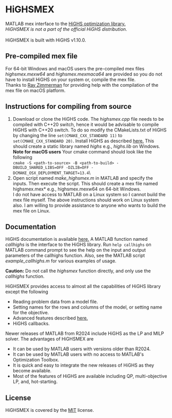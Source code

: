 
# HiGHSMEX

MATLAB mex interface to the [HiGHS optimization library.](https://github.com/ERGO-Code/HiGHS)\
*HiGHSMEX is not a part of the official HiGHS distribution.*\
\
HiGHSMEX is built with HiGHS v1.10.0.
## Pre-compiled mex file

For 64-bit Windows and macOS users the pre-compiled mex files *highsmex.mexw64* and *highsmex.mexmaca64* are provided so you do not have to install HiGHS on your system or, compile the mex file. \
Thanks to [Ray Zimmerman](https://github.com/rdzman) for providing help with the compilation of the mex file on macOS platform.
## Instructions for compiling from source

1. Download or clone the HiGHS code. The *highsmex.cpp* file needs to be compiled with C++20 switch, hence it would be advisable to compile HiGHS with C++20 switch. To do so modify the CMakeLists.txt of HiGHS by changing the line ```set(CMAKE_CXX_STANDARD 11)``` to ```set(CMAKE_CXX_STANDARD 20)```. Install HiGHS as described [here.](https://github.com/ERGO-Code/HiGHS/tree/master/cmake) This should create a static library named *highs* e.g., *highs.lib* on Windows.\
**Note for macOS users** Your cmake command should look like the following \
`cmake -S <path-to-source> -B <path-to-build> -DBUILD_SHARED_LIBS=OFF -DZLIB=OFF -DCMAKE_OSX_DEPLOYMENT_TARGET=13.4`\
2. Open script named *make_highsmex.m* in MATLAB and specify the inputs. Then execute the script. This should create a mex file named highsmex.mex* e.g., highsmex.mexw64 on 64-bit Windows.\
I do not have access to MATLAB on a Linux system so I cannot build the mex file myself. The above instructions should work on Linux system also. I am willing to provide assistance to anyone who wants to build the mex file on Linux.

## Documentation

HiGHS documentation is available [here.](https://ergo-code.github.io/HiGHS/stable/) A MATLAB function named *callhighs* is the interface to the HiGHS library. Run ```help callhighs``` on MATLAB command prompt to see the help on the input and output parameters of the callhighs function. Also, see the MATLAB script *example_callhighs.m* for various examples of usage.

**Caution:** Do not call the *highsmex* function directly, and only use the *callhighs* function.

HiGHSMEX provides access to almost all the capabilities of HiGHS library except the following
+ Reading problem data from a model file. 
+ Setting names for the rows and columns of the model, or setting name for the objective.
+ Advanced features described [here.](https://ergo-code.github.io/HiGHS/stable/guide/advanced/)
+ HiGHS callbacks.

Newer releases of MATLAB from R2024 include HiGHS as the LP and MILP solver. The advantages of HiGHSMEX are
+ It can be used by MATLAB users with versions older than R2024.
+ It can be used by MATLAB users with no access to MATLAB's Optimization Toolbox.
+ It is quick and easy to integrate the new releases of HiGHS as they become available.
+ Most of the features of HiGHS are available including QP, multi-objective LP, and, hot-starting.
## License
HiGHSMEX is covered by the [MIT](https://choosealicense.com/licenses/mit/) license.

